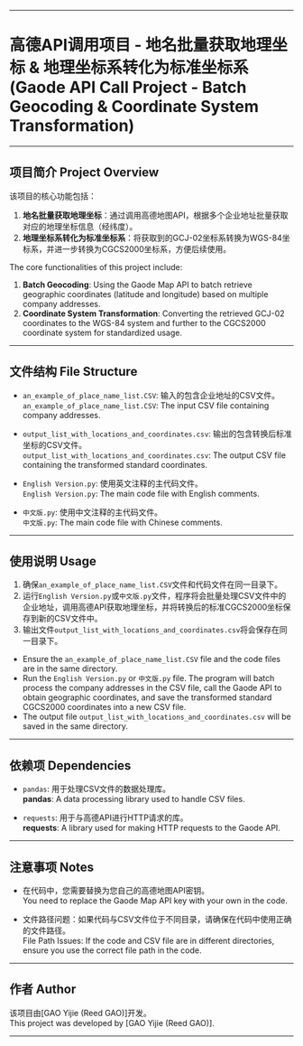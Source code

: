 
---

# 高德API调用项目 - 地名批量获取地理坐标 & 地理坐标系转化为标准坐标系 (Gaode API Call Project - Batch Geocoding & Coordinate System Transformation)
---

## 项目简介 Project Overview

该项目的核心功能包括：
1. **地名批量获取地理坐标**：通过调用高德地图API，根据多个企业地址批量获取对应的地理坐标信息（经纬度）。
2. **地理坐标系转化为标准坐标系**：将获取到的GCJ-02坐标系转换为WGS-84坐标系，并进一步转换为CGCS2000坐标系，方便后续使用。

The core functionalities of this project include:
1. **Batch Geocoding**: Using the Gaode Map API to batch retrieve geographic coordinates (latitude and longitude) based on multiple company addresses.
2. **Coordinate System Transformation**: Converting the retrieved GCJ-02 coordinates to the WGS-84 system and further to the CGCS2000 coordinate system for standardized usage.
---

## 文件结构 File Structure

- `an_example_of_place_name_list.CSV`: 输入的包含企业地址的CSV文件。  
   `an_example_of_place_name_list.CSV`: The input CSV file containing company addresses.

- `output_list_with_locations_and_coordinates.csv`: 输出的包含转换后标准坐标的CSV文件。  
  `output_list_with_locations_and_coordinates.csv`: The output CSV file containing the transformed standard coordinates.

- `English Version.py`: 使用英文注释的主代码文件。  
  `English Version.py`: The main code file with English comments.

- `中文版.py`: 使用中文注释的主代码文件。  
  `中文版.py`: The main code file with Chinese comments.

---

## 使用说明 Usage

1. 确保`an_example_of_place_name_list.CSV`文件和代码文件在同一目录下。
2. 运行`English Version.py`或`中文版.py`文件，程序将会批量处理CSV文件中的企业地址，调用高德API获取地理坐标，并将转换后的标准CGCS2000坐标保存到新的CSV文件中。
3. 输出文件`output_list_with_locations_and_coordinates.csv`将会保存在同一目录下。

- Ensure the `an_example_of_place_name_list.CSV` file and the code files are in the same directory.
- Run the `English Version.py` or `中文版.py` file. The program will batch process the company addresses in the CSV file, call the Gaode API to obtain geographic coordinates, and save the transformed standard CGCS2000 coordinates into a new CSV file.
- The output file `output_list_with_locations_and_coordinates.csv` will be saved in the same directory.
---

## 依赖项 Dependencies

- `pandas`: 用于处理CSV文件的数据处理库。  
  **pandas**: A data processing library used to handle CSV files.

- `requests`: 用于与高德API进行HTTP请求的库。  
  **requests**: A library used for making HTTP requests to the Gaode API.
---

## 注意事项 Notes

- 在代码中，您需要替换为您自己的高德地图API密钥。  
  You need to replace the Gaode Map API key with your own in the code.

- 文件路径问题：如果代码与CSV文件位于不同目录，请确保在代码中使用正确的文件路径。  
  File Path Issues: If the code and CSV file are in different directories, ensure you use the correct file path in the code.
---

## 作者 Author

该项目由[GAO Yijie (Reed GAO)]开发。  
This project was developed by [GAO Yijie (Reed GAO)].

---
